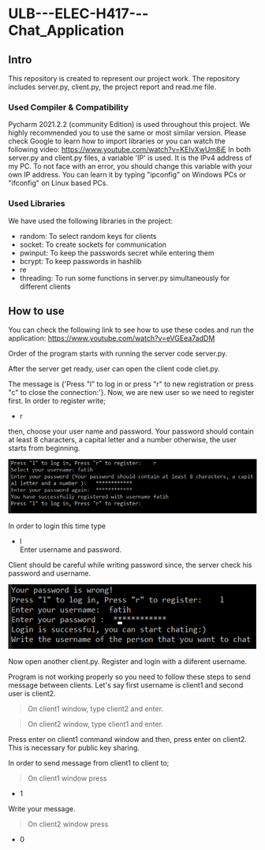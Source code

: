 # ULB---ELEC-H417---Chat_Application

## Intro
This repository is created to represent our project work. The repository includes server.py, client.py, the project report and read.me file.


### Used Compiler & Compatibility
Pycharm 2021.2.2 (community Edition) is used throughout this project. We highly recommended you to use the same or most similar version. Please check Google to learn how to import libraries or you can watch the following video: https://www.youtube.com/watch?v=KEIvXwUm8iE
In both server.py and client.py files, a variable 'IP' is used. It is the IPv4 address of my PC. To not face with an error, you should change this variable with your own IP address. You can learn it by typing "ipconfig" on Windows PCs or "ifconfig" on Linux based PCs.
### Used Libraries

We have used the following libraries in the project:
- random: To select random keys for clients
- socket: To create sockets for communication
- pwinput: To keep the passwords secret while entering them
- bcrypt: To keep passwords in hashlib
- re
- threading: To run some functions in server.py simultaneously for different clients 


## How to use
You can check the following link to see how to use these codes and run the application: https://www.youtube.com/watch?v=eVGEea7adDM
 
 Order of the program starts with running the server code server.py.
 
 After the server get ready, user can open the client code cliet.py. 
 
 The message is {'Press "l" to log in or press "r" to new registration or press "c" to close the connection:'}. Now, we are new user so we need to register first. In order to register write;
 
 - r 
 
 then, choose your user name and password. Your password should contain at least 8 characters, a capital letter and a number otherwise, the user starts from beginning.
 
  ![](figures/registerok.PNG)

 
 In order to login this time type 
 
 - l  
 Enter username and password.
 
 Client should be careful while writing password since, the server check his password and username.
 
 ![](figures/loginok.PNG)
 
 Now open another client.py. Register and login with a diiferent username.
 
Program is not working properly so you need to follow  these steps to send message between clients. Let's say first username is client1 and second user is client2.

> On client1 window, type client2 and enter.

> On client2 window, type client1 and enter.

Press enter on client1 command window and then, press enter on client2. This is necessary for public key sharing.

In order to send message from client1 to client to;

> On client1 window press

- 1

Write your message.

> On client2 window press

- 0
